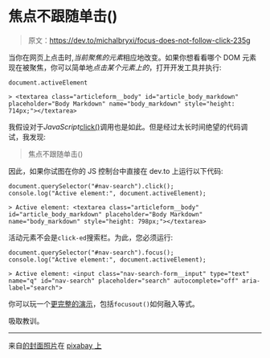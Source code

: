 # 焦点不跟随单击()

> 原文：<https://dev.to/michalbryxi/focus-does-not-follow-click-235g>

当你在网页上点击时,*当前聚焦的元素*相应地改变。如果你想看看哪个 DOM 元素现在被聚焦，你可以简单地*点击某个元素上的*，打开开发工具并执行:

```
document.activeElement

> <textarea class="articleform__body" id="article_body_markdown" placeholder="Body Markdown" name="body_markdown" style="height: 714px;"></textarea> 
```

我假设对于*JavaScript*[click()](https://developer.mozilla.org/en-US/docs/Web/API/HTMLElement/click)调用也是如此。但是经过太长时间绝望的代码调试，我发现:

> 焦点不跟随单击()

因此，如果你试图在你的 JS 控制台中直接在 dev.to 上运行以下代码:

```
document.querySelector("#nav-search").click();
console.log("Active element:", document.activeElement);

> Active element: <textarea class="articleform__body" id="article_body_markdown" placeholder="Body Markdown" name="body_markdown" style="height: 798px;"></textarea> 
```

活动元素不会是`click-ed`搜索栏。为此，您必须运行:

```
document.querySelector("#nav-search").focus();
console.log("Active element:", document.activeElement);

> Active element: <input class="nav-search-form__input" type="text" name="q" id="nav-search" placeholder="search" autocomplete="off" aria-label="search"> 
```

你可以玩一个[更完整的演示](https://codesandbox.io/s/click-vs-focus-bgjtl)，包括`focusout()`如何融入等式。

吸取教训。

* * *

来自[的封面照片](https://pixabay.com/users/free-photos-242387/)在 [pixabay 上](https://pixabay.com/photos/office-keyboard-job-work-381228/)